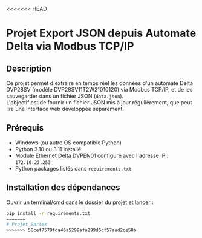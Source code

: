 <<<<<<< HEAD
# Projet Export JSON depuis Automate Delta via Modbus TCP/IP

## Description
Ce projet permet d'extraire en temps réel les données d'un automate Delta DVP28SV (modèle DVP28SV11T2W21010120) via Modbus TCP/IP, et de les sauvegarder dans un fichier JSON (`data.json`).  
L'objectif est de fournir un fichier JSON mis à jour régulièrement, que peut lire une interface web développée séparément.

## Prérequis
- Windows (ou autre OS compatible Python)
- Python 3.10 ou 3.11 installé
- Module Ethernet Delta DVPEN01 configuré avec l'adresse IP : `172.16.23.253`
- Python packages listés dans `requirements.txt`

## Installation des dépendances
Ouvrir un terminal/cmd dans le dossier du projet et lancer :

```bash
pip install -r requirements.txt
=======
# Projet_Sartex
>>>>>>> 58cef7579fda46a5299afa299d6cf57aad2ce50b
